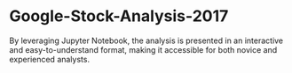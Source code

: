 # Google-Stock-Analysis-2017
 By leveraging Jupyter Notebook, the analysis is presented in an interactive and easy-to-understand format, making it accessible for both novice and experienced analysts.

